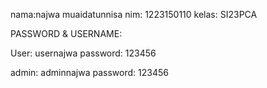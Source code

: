 nama:najwa muaidatunnisa
nim: 1223150110
kelas: SI23PCA

PASSWORD & USERNAME:

User: usernajwa
password: 123456

admin: adminnajwa
password: 123456
